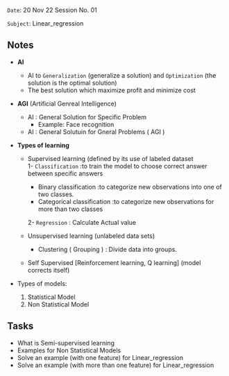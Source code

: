 `Date`: 20 Nov 22 Session No. 01

`Subject`: Linear_regression

## Notes
- **AI**
  - AI to `Generalization` (generalize a solution) and `Optimization` (the solution is the optimal solution)
  - The best solution which maximize profit and minimize cost
- **AGI** (Artificial Genreal Intelligence)
  - AI : General Solution for Specific Problem
     - Example: Face recognition 
  - AI : General Solutuin for Gneral Problems ( AGI )

- **Types of learning**
  - Supervised learning (defined by its use of labeled dataset     
     1- `Classification` :to train the model to choose correct answer between specific answers
       - Binary classification :to categorize new observations into one of two classes. 
       - Categorical classification :to categorize new observations for more than two classes
      
     2- `Regression` : Calculate Actual value
    
  - Unsupervised learning (unlabeled data sets)
    - Clustering ( Grouping ) : Divide data into groups. 
  - Self Supervised [Reinforcement learning, Q learning] (model corrects itself)
- Types of models: 
  1. Statistical Model 
  2. Non Statistical Model 


## Tasks

- What is Semi-supervised learning
- Examples for Non Statistical Models
- Solve an example (with one feature) for Linear_regression
- Solve an example (with more than one feature) for Linear_regression
